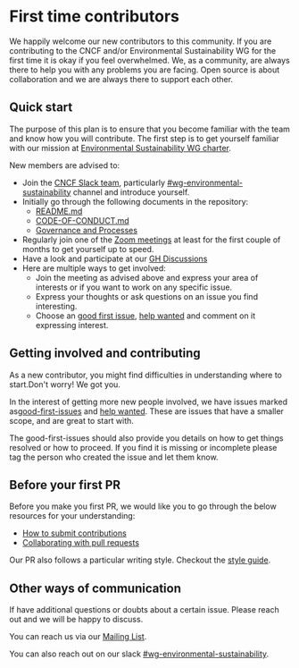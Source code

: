# First time contributors

We happily welcome our new contributors to this community. If you are contributing to the CNCF and/or Environmental Sustainability WG for the first time it is okay if you feel overwhelmed. We, as a
community, are always there to help you with any problems you are facing. Open source is about collaboration and we are always there to support each other.

## Quick start

The purpose of this plan is to ensure that you become familiar with the team and know how you will contribute. The first step is to get yourself familiar with our mission at [Environmental Sustainability WG charter](../charter.md).

New members are advised to:

* Join the [CNCF Slack team](https://slack.cncf.io/), particularly
  [#wg-environmental-sustainability](https://cloud-native.slack.com/archives/C03F270PDU6) channel and
  introduce yourself.
* Initially go through the following documents in the repository:
  * [README.md](../README.md)
  * [CODE-OF-CONDUCT.md](../CODE-OF-CONDUCT.md)
  * [Governance and Processes](../governance/README.md)
* Regularly join one of the [Zoom meetings](https://github.com/cncf/wg-env-sustainability#meetings) at least for the first
  couple of months to get yourself up to speed.
* Have a look and participate at our [GH Discussions](https://github.com/cncf/wg-env-sustainability/discussions)
* Here are multiple ways to get involved:
  * Join the meeting as advised above and express your area of interests or if
    you want to work on any specific issue.
  * Express your thoughts or ask questions on an issue you find interesting.
  * Choose an [good first issue](https://github.com/cncf/wg-env-sustainability/issues?q=is%3Aissue+is%3Aopen+label%3A%22good+first+issue%22), [help wanted](https://github.com/cncf/wg-env-sustainability/labels/help%20wanted) and
    comment on it expressing interest.

## Getting involved and contributing

As a new contributor, you might find difficulties in understanding where to start.Don't worry! We got you.

In the interest of getting more new people involved, we have issues marked as[good-first-issues](https://github.com/cncf/wg-env-sustainability/issues?q=is%3Aissue+is%3Aopen+label%3A%22good+first+issue%22) and [help wanted](https://github.com/cncf/wg-env-sustainability/labels/help%20wanted).
These are issues that have a smaller scope, and are great to start with.

The good-first-issues should also provide you details on how to get things resolved or how to proceed. If you find it is missing or incomplete please tag the person who created the issue and let them know.

## Before your first PR

Before you make you first PR, we would like you to go through the below resources for your understanding:

- [How to submit contributions](https://opensource.guide/how-to-contribute/#how-to-submit-a-contribution)
- [Collaborating with pull requests](https://docs.github.com/en/github/collaborating-with-pull-requests)

Our PR also follows a particular writing style. Checkout the [style guide](writing-style.md).

## Other ways of communication

If have additional questions or doubts about a certain issue. Please reach out and we will be happy to discuss.

You can reach us via our [Mailing List](mailto:cncf-wg-env-sustainability@lists.cncf.io).

You can also reach out on our slack [#wg-environmental-sustainability](https://cloud-native.slack.com/archives/C03F270PDU6).

